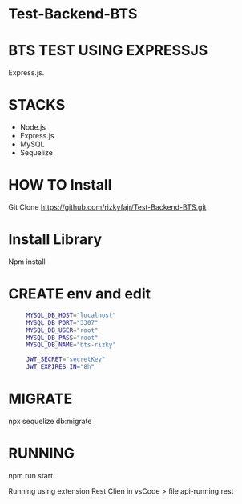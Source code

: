 # Test-Backend-BTS

# BTS TEST USING EXPRESSJS
Express.js.

# STACKS

- Node.js 
- Express.js 
- MySQL 
- Sequelize

# HOW TO Install
Git Clone https://github.com/rizkyfajr/Test-Backend-BTS.git

# Install Library
Npm install

# CREATE env and edit
 ```bash
      MYSQL_DB_HOST="localhost"
      MYSQL_DB_PORT="3307"
      MYSQL_DB_USER="root"
      MYSQL_DB_PASS="root"
      MYSQL_DB_NAME="bts-rizky"

      JWT_SECRET="secretKey"
      JWT_EXPIRES_IN="8h"
 ```

# MIGRATE
npx sequelize db:migrate


# RUNNING
npm run start


Running using extension Rest Clien in vsCode > file api-running.rest
